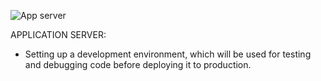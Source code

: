 
![App server](https://github.com/Elizabeth-Akinyi-O/alx-system_engineering-devops/assets/145594149/6cbd5c32-175d-4640-b174-be8615916476)


APPLICATION SERVER:

- Setting up a development environment, which will be used for testing 
and debugging code before deploying it to production.
